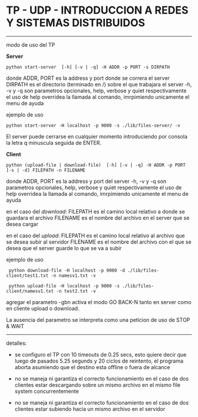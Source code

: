 # TP - UDP - INTRODUCCION A REDES Y SISTEMAS DISTRIBUIDOS
---
modo de uso del TP

**Server**

```
python start-server  [-h] [-v | -q] -H ADDR -p PORT -s DIRPATH
```
donde ADDR, PORT es la address y port donde se correra el server
DIRPATH es el directorio (terminado en /) sobre el que trabajara el server
-h, -v y -q son parametros opcionales, help, verbose y quiet respectivamente
el uso de help overridea la llamada al comando, imrpimiendo unicamente el menu de ayuda

ejemplo de uso
```
python start-server -H localhost -p 9000 -s ./lib/files-server/ -v
```

El server puede cerrarse en cualquier momento introduciendo por consola la letra q minuscula seguida de ENTER.

**Client**

```
python (upload-file | download-file)  [-h] [-v | -q] -H ADDR -p PORT [-s | -d] FILEPATH -n FILENAME
```
donde ADDR, PORT es la address y port del server
-h, -v y -q son parametros opcionales, help, verbose y quiet respectivamente
el uso de help overridea la llamada al comando, imrpimiendo unicamente el menu de ayuda

en el caso del *download*:
FILEPATH es el camino local relativo a donde se guardara el archivo
FILENAME es el nombre del archivo en el server que se desea cargar

en el caso del *upload*:
FILEPATH es el camino local relativo al archivo que se desea subir al servidor
FILENAME es el nombre del archivo con el que se desea que el server guarde lo que se va a subir

ejemplo de uso
```
 python download-file -H localhost -p 9000 -d ./lib/files-client/test1.txt -n namesv1.txt -v

 python upload-file -H localhost -p 9000 -s ./lib/files-client/namesv1.txt -n test2.txt -v
```

agregar el parametro -gbn activa el modo GO BACK-N tanto en server como en cliente upload o download.

La ausencia del parametro se interpreta como una peticion de uso de STOP & WAIT

---

detalles:
* se configuro el TP con 10 timeouts de 0.25 secs, esto quiere decir que luego de pasados 5.25 segunds y 20 ciclos de reintento,
el programa aborta asumiendo que el destino esta offline o fuera de alcance

* no se maneja ni garantiza el correcto funcionamiento en el caso de dos clientes estar descargando sobre un mismo archivo en el mismo file system concurrentemente

* no se maneja ni garantiza el correcto funcionamiento en el caso de dos clientes estar subiendo hacia un mismo archivo en el servidor
